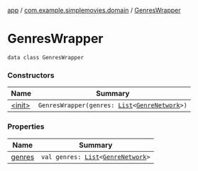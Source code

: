 [app](../../index.md) / [com.example.simplemovies.domain](../index.md) / [GenresWrapper](./index.md)

# GenresWrapper

`data class GenresWrapper`

### Constructors

| Name | Summary |
|---|---|
| [&lt;init&gt;](-init-.md) | `GenresWrapper(genres: `[`List`](https://kotlinlang.org/api/latest/jvm/stdlib/kotlin.collections/-list/index.html)`<`[`GenreNetwork`](../-genre-network/index.md)`>)` |

### Properties

| Name | Summary |
|---|---|
| [genres](genres.md) | `val genres: `[`List`](https://kotlinlang.org/api/latest/jvm/stdlib/kotlin.collections/-list/index.html)`<`[`GenreNetwork`](../-genre-network/index.md)`>` |
